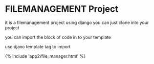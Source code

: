 # FILEMANAGEMENT Project

it is a filemanagement project using django you can just clone into your project 

you can import the block of code in to your template

use djano template tag to import 


{% include 'app2/file_manager.html' %}

